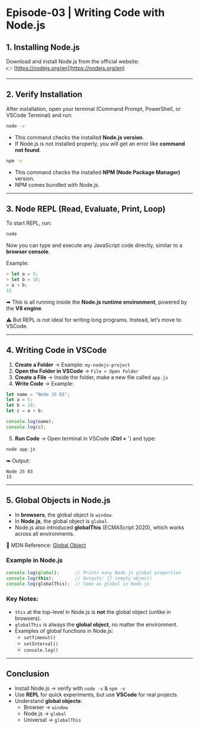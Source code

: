 
# Episode-03 | Writing Code with Node.js

## 1. Installing Node.js
Download and install Node.js from the official website:  
👉 [https://nodejs.org/en](https://nodejs.org/en)

---

## 2. Verify Installation
After installation, open your terminal (Command Prompt, PowerShell, or VSCode Terminal) and run:

```bash
node -v
```

- This command checks the installed **Node.js version**.  
- If Node.js is not installed properly, you will get an error like **command not found**.

```bash
npm -v
```

- This command checks the installed **NPM (Node Package Manager)** version.  
- NPM comes bundled with Node.js.

---

## 3. Node REPL (Read, Evaluate, Print, Loop)
To start REPL, run:

```bash
node
```

Now you can type and execute any JavaScript code directly, similar to a **browser console**.

Example:
```js
> let a = 5;
> let b = 10;
> a + b;
15
```

➡ This is all running inside the **Node.js runtime environment**, powered by the **V8 engine**.

⚠️ But REPL is not ideal for writing long programs. Instead, let’s move to VSCode.

---

## 4. Writing Code in VSCode

1. **Create a Folder** → Example: `my-nodejs-project`  
2. **Open the Folder in VSCode** → `File > Open Folder`  
3. **Create a File** → Inside the folder, make a new file called `app.js`  
4. **Write Code** → Example:

```js
let name = "Node JS 03";
let a = 5;
let b = 10;
let c = a + b;

console.log(name);
console.log(c);
```

5. **Run Code** → Open terminal in VSCode (**Ctrl + `**) and type:

```bash
node app.js
```

➡ Output:
```
Node JS 03
15
```

---

## 5. Global Objects in Node.js

- In **browsers**, the global object is `window`.  
- In **Node.js**, the global object is `global`.  
- Node.js also introduced **globalThis** (ECMAScript 2020), which works across all environments.

📖 MDN Reference: [Global Object](https://developer.mozilla.org/en-US/docs/Glossary/Global_object)

### Example in Node.js
```js
console.log(global);      // Prints many Node.js global properties
console.log(this);        // Outputs: {} (empty object)
console.log(globalThis);  // Same as global in Node.js
```

### Key Notes:
- `this` at the top-level in Node.js is **not** the global object (unlike in browsers).  
- `globalThis` is always the **global object**, no matter the environment.  
- Examples of global functions in Node.js:  
  - `setTimeout()`  
  - `setInterval()`  
  - `console.log()`  

---

## Conclusion
- Install Node.js → verify with `node -v` & `npm -v`  
- Use **REPL** for quick experiments, but use **VSCode** for real projects  
- Understand **global objects**:  
  - Browser → `window`  
  - Node.js → `global`  
  - Universal → `globalThis`  
